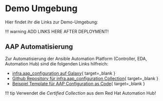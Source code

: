 # Demo Umgebung

Hier findet ihr die Links zur Demo-Umgebung:

!!! warning
    ADD LINKS HERE AFTER DEPLOYMENT!

## AAP Automatisierung

Zur Automatisierung der Ansible Automation Platform (Controller, EDA, Automation Hub) sind die folgenden Links hilfreich:

* [infra.aap_configuration auf Galaxy](https://galaxy.ansible.com/ui/repo/published/infra/aap_configuration/){ target=_blank }
* [Github Repository für infra.aap_configuration Collection](https://github.com/redhat-cop/infra.aap_configuration){ target=_blank }
* [Beispiel Template für AAP Configuration as Code](https://github.com/redhat-cop/aap_configuration_template){ target=_blank }

!!! tip
    Verwendet die *Certified Collection* aus dem Red Hat Automation Hub!

